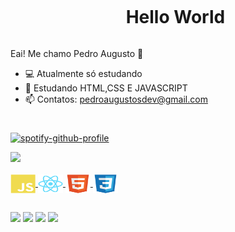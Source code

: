 <div id="user-content-toc">
  <ul align="center">
    <summary><h1 style="display: inline-block">Hello World</h1></summary>
</div>


Eai! Me chamo Pedro Augusto 👋

- 💻 Atualmente só estudando
- 🌱 Estudando HTML,CSS E JAVASCRIPT
- 📫 Contatos: pedroaugustosdev@gmail.com

# 

[![spotify-github-profile](https://spotify-github-profile.vercel.app/api/view?uid=31zkrtxe5tyrthpj3374yhdseqku&cover_image=true&theme=novatorem&show_offline=false&background_color=121212&interchange=false&bar_color=53b14f&bar_color_cover=false)](https://github.com/kittinan/spotify-github-profile)

<div>
  <a href="https://github.com/pedroaugustos12">
  <img height="180em" src="https://github-readme-stats.vercel.app/api?username=pedroaugustos12&show_icons=true&theme=merko&include_all_comits=true&count_private=true=contribs,prs)"/>


<div style="display: inline_block"><br>
  <img align="center" alt="Rafa-Js" height="30" width="40" src="https://raw.githubusercontent.com/devicons/devicon/master/icons/javascript/javascript-plain.svg">
  <img align="center" alt="Rafa-React" height="30" width="40" src="https://raw.githubusercontent.com/devicons/devicon/master/icons/react/react-original.svg">
  <img align="center" alt="Rafa-HTML" height="30" width="40" src="https://raw.githubusercontent.com/devicons/devicon/master/icons/html5/html5-original.svg">
  <img align="center" alt="Rafa-CSS" height="30" width="40" src="https://raw.githubusercontent.com/devicons/devicon/master/icons/css3/css3-original.svg">
</div>

##

<div>
  <a href="https://instagram.com/pedroo_aaugustos" target="_blank"><img src="https://img.shields.io/badge/-Instagram-%23E4405F?style=for-the-badge&logo=instagram&logoColor=white" target="_blank"></a>
 	<a href="https://www.twitch.tv/tesourafps" target="_blank"><img src="https://img.shields.io/badge/Twitch-9146FF?style=for-the-badge&logo=twitch&logoColor=white" target="_blank"></a>
 <a href="https://discord.com/channels/580533796567384069" target="_blank"><img src="https://img.shields.io/badge/Discord-7289DA?style=for-the-badge&logo=discord&logoColor=white" target="_blank"></a> 
  <a href="https://www.linkedin.com/in/pedro-augusto-4866b2238/" target="_blank"><img src="https://img.shields.io/badge/-LinkedIn-%230077B5?style=for-the-badge&logo=linkedin&logoColor=white" target="_blank"></a>  
</div>
